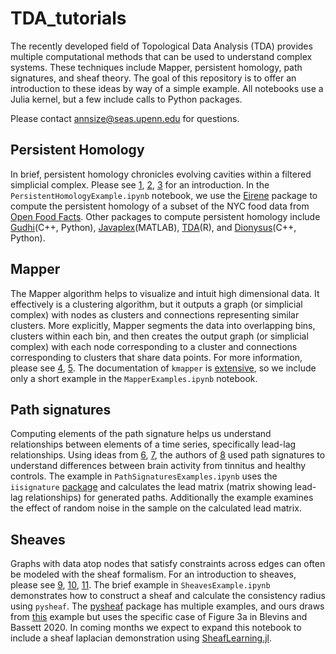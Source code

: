 # TDA_tutorials

The recently developed field of Topological Data Analysis (TDA) provides multiple computational methods that can be used to understand complex systems. These techniques include Mapper, persistent homology, path signatures, and sheaf theory. The goal of this repository is to offer an introduction to these ideas by way of a simple example. All notebooks use a Julia kernel, but a few include calls to Python packages.

Please contact <annsize@seas.upenn.edu> for questions.


## Persistent Homology

In brief, persistent homology chronicles evolving cavities within a filtered simplicial complex. Please see [1](https://epjdatascience.springeropen.com/articles/10.1140/epjds/s13688-017-0109-5), [2](https://www.ams.org/journals/bull/2009-46-02/S0273-0979-09-01249-X/S0273-0979-09-01249-X.pdf), [3](https://www.mitpressjournals.org/doi/pdf/10.1162/netn_a_00073) for an introduction. In the `PersistentHomologyExample.ipynb` notebook, we use the [Eirene](https://github.com/Eetion/Eirene.jl) package to compute the persistent homology of a subset of the NYC food data from [Open Food Facts](https://world.openfoodfacts.org/). Other packages to compute persistent homology include [Gudhi](http://gudhi.gforge.inria.fr/)(C++, Python), [Javaplex](http://appliedtopology.github.io/javaplex/)(MATLAB), [TDA](https://cran.r-project.org/web/packages/TDA/)(R), and [Dionysus](https://www.mrzv.org/software/dionysus/)(C++, Python).


## Mapper

The Mapper algorithm helps to visualize and intuit high dimensional data. It effectively is a clustering algorithm, but it outputs a graph (or simplicial complex) with nodes as clusters and connections representing similar clusters. More explicitly, Mapper segments the data into overlapping bins, clusters within each bin, and then creates the output graph (or simplicial complex) with each node corresponding to a cluster and connections corresponding to clusters that share data points. For more information, please see [4](https://www.ayasdi.com/wp-content/uploads/2015/02/Topological_Methods_for_the_Analysis_of_High_Dimensional_Data_Sets_and_3D_Object_Recognition.pdf), [5](http://web.stanford.edu/group/bdl/papers/saggar-tda-mapper-cme/). The documentation of `kmapper` is [extensive](https://pypi.org/project/kmapper/), so we include only a short example in the `MapperExamples.ipynb` notebook.


## Path signatures

Computing elements of the path signature helps us understand relationships between elements of a time series, specifically lead-lag relationships. Using ideas from [6](https://arxiv.org/abs/1405.4537), [7](https://projecteuclid.org/euclid.bams/1183539443), the authors of [8](https://www.mitpressjournals.org/doi/full/10.1162/NETN_a_00053) used path signatures to understand differences between brain activity from tinnitus and healthy controls. The example in `PathSignaturesExamples.ipynb` uses the `iisignature` [package](https://pypi.org/project/iisignature/) and calculates the lead matrix (matrix showing lead-lag relationships) for generated paths. Additionally the example examines the effect of random noise in the sample on the calculated lead matrix.


## Sheaves

Graphs with data atop nodes that satisfy constraints across edges can often be modeled with the sheaf formalism. For an introduction to sheaves, please see [9](https://www.math.upenn.edu/~jhansen/content/gentleintroduction.pdf), [10](https://arxiv.org/abs/1303.3255), [11](https://arxiv.org/abs/1603.01446). The brief example in `SheavesExample.ipynb` demonstrates how to construct a sheaf and calculate the consistency radius using `pysheaf`. The [pysheaf](https://github.com/kb1dds/pysheaf) package has multiple examples, and ours draws from [this](https://github.com/kb1dds/pysheaf/blob/master/pysheaf/consistencyFiltrationExample.py) example but uses the specific case of Figure 3a in Blevins and Bassett 2020. In coming months we expect to expand this notebook to include a sheaf laplacian demonstration using [SheafLearning.jl](https://github.com/hansenjakob/SheafLearning.jl). 
